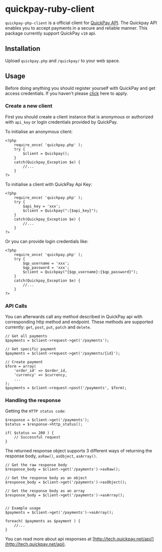 quickpay-ruby-client
======================


`quickpay-php-client` is a official client for [QuickPay API](http://tech.quickpay.net/api). The Quickpay API enables you to accept payments in a secure and reliable manner. This package currently support QuickPay `v10` api.

## Installation
Upload `quickpay.php` and `/quickpay/` to your web space.

## Usage

Before doing anything you should register yourself with QuickPay and get access credentials. If you haven't please [click](https://quickpay.net/) here to apply.

### Create a new client

First you should create a client instance that is anonymous or authorized with `api_key` or login credentials provided by QuickPay. 

To initialise an anonymous client:

```php5
<?php
    require_once( 'quickpay.php' );
    try {
        $client = Quickpay();
    }
    catch(Quickpay_Exception $e) {
        //...
    }
?>
```

To initialise a client with QuickPay Api Key:

```php5
<?php
    require_once( 'quickpay.php' );
    try {
        $api_key = 'xxx';
        $client = Quickpay(":{$api_key}");
    }
    catch(Quickpay_Exception $e) {
        //...
    }
?>
```

Or you can provide login credentials like:

```php5
<?php
    require_once( 'quickpay.php' );
    try {
        $qp_username = 'xxx';
        $qp_password = 'xxx';
        $client = Quickpay("{$qp_username}:{$qp_password}");
    }
    catch(Quickpay_Exception $e) {
        //...
    }
?>
```


### API Calls

You can afterwards call any method described in QuickPay api with corresponding http method and endpoint. These methods are supported currently: `get`, `post`, `put`, `patch` and `delete`.

```php5
// Get all payments
$payments = $client->request->get('/payments');

// Get specific payment
$payments = $client->request->get('/payments/{id}');

// Create payment
$form = array(
    'order_id' => $order_id,
    'currency' => $currency,
    ...
);
$payments = $client->request->post('/payments', $form);
```

### Handling the response
Getting the `HTTP status code`:

```php5
$response = $client->get('/payments');
$status = $response->http_status();

if( $status == 200 ) {
    // Successful request
}
```

The returned response object supports 3 different ways of returning the response body, `asRaw()`, `asObject`, `asArray()`.

```php5
// Get the raw response body
$response_body = $client->get('/payments')->asRaw();

// Get the response body as an object
$response_body = $client->get('/payments')->asObject();

// Get the response body as an array
$response_body = $client->get('/payments')->asArray();


// Example usage
$payments = $client->get('/payments')->asArray();

foreach( $payments as $payment ) {
    //...
}

```

You can read more about api responses at [http://tech.quickpay.net/api/](http://tech.quickpay.net/api).